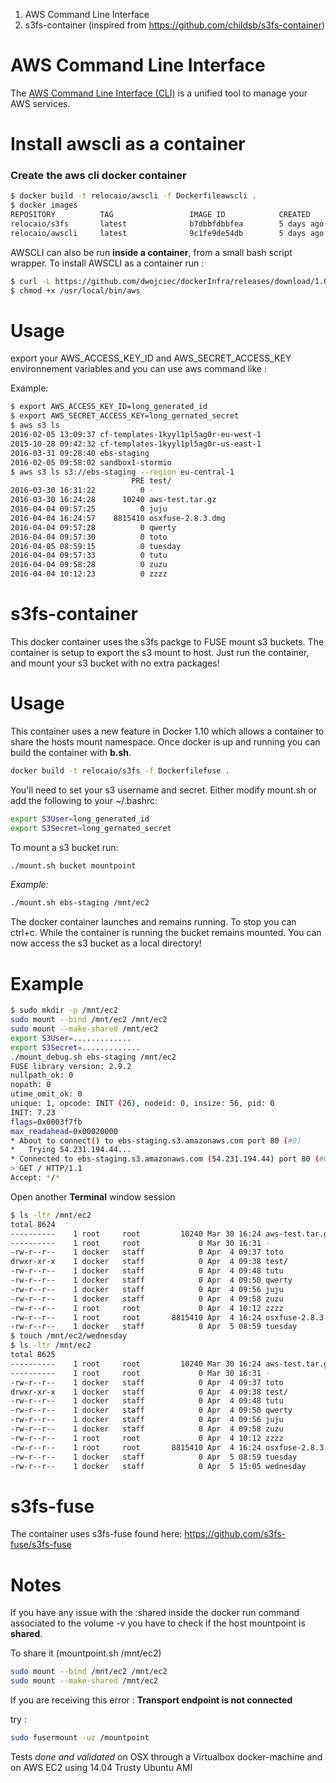 1. AWS Command Line Interface
2. s3fs-container (inspired from https://github.com/childsb/s3fs-container)


# AWS Command Line Interface 
The [AWS Command Line Interface (CLI)](http://docs.aws.amazon.com/cli/latest/reference/) is a unified tool to manage your AWS services.

# Install awscli as a container


### Create the aws cli docker container

```bash 
$ docker build -t relocaio/awscli -f Dockerfileawscli .
$ docker images
REPOSITORY          TAG                 IMAGE ID            CREATED             SIZE
relocaio/s3fs       latest              b7dbbfdbbfea        5 days ago          495.8 MB
relocaio/awscli     latest              9c1fe9de54db        5 days ago          486.2 MB
```




AWSCLI can also be run __inside a container__, from a small bash script wrapper. To install AWSCLI as a container run :


```bash
$ curl -L https://github.com/dwojciec/dockerInfra/releases/download/1.0/run.sh  > /usr/local/bin/aws
$ chmod +x /usr/local/bin/aws
```

# Usage 
export your AWS_ACCESS_KEY_ID and AWS_SECRET_ACCESS_KEY environnement variables 
and you can use aws command like :

Example:
```bash
$ export AWS_ACCESS_KEY_ID=long_generated_id
$ export AWS_SECRET_ACCESS_KEY=long_gernated_secret
$ aws s3 ls
2016-02-05 13:09:37 cf-templates-1kyyl1pl5ag0r-eu-west-1
2015-10-28 09:42:32 cf-templates-1kyyl1pl5ag0r-us-east-1
2016-03-31 09:28:40 ebs-staging
2016-02-05 09:58:02 sandbox1-stormio
$ aws s3 ls s3://ebs-staging --region eu-central-1
                           PRE test/
2016-03-30 16:31:22          0 -
2016-03-30 16:24:28      10240 aws-test.tar.gz
2016-04-04 09:57:25          0 juju
2016-04-04 16:24:57    8815410 osxfuse-2.8.3.dmg
2016-04-04 09:57:28          0 qwerty
2016-04-04 09:57:30          0 toto
2016-04-05 08:59:15          0 tuesday
2016-04-04 09:57:33          0 tutu
2016-04-04 09:58:28          0 zuzu
2016-04-04 10:12:23          0 zzzz
```
 
 
# s3fs-container
This docker container uses the s3fs packge to FUSE mount s3 buckets.  The container is setup to export the s3 mount to host.  Just run the container, and mount your s3 bucket with no extra packages!

# Usage
This container uses a new feature in Docker 1.10 which allows a container to share the hosts mount namespace.  Once docker is up and running you can build the container with __b.sh__.

```bash
docker build -t relocaio/s3fs -f Dockerfilefuse .
```


You'll need to set your s3 username and secret.  Either modify mount.sh or add the following to your ~/.bashrc:
```bash
export S3User=long_generated_id
export S3Secret=long_gernated_secret
```
To mount a s3 bucket run:
```bash
./mount.sh bucket mountpoint
```

_Example:_
```bash
./mount.sh ebs-staging /mnt/ec2
```
The docker container launches and remains running.  To stop you can ctrl+c.  While the container is running the bucket remains mounted.  You can now access the s3 bucket as a local directory!

# Example

```bash
$ sudo mkdir -p /mnt/ec2
sudo mount --bind /mnt/ec2 /mnt/ec2
sudo mount --make-shared /mnt/ec2
export S3User=.............
export S3Secret=.............
./mount_debug.sh ebs-staging /mnt/ec2
FUSE library version: 2.9.2
nullpath_ok: 0
nopath: 0
utime_omit_ok: 0
unique: 1, opcode: INIT (26), nodeid: 0, insize: 56, pid: 0
INIT: 7.23
flags=0x0003f7fb
max_readahead=0x00020000
* About to connect() to ebs-staging.s3.amazonaws.com port 80 (#0)
*   Trying 54.231.194.44...
* Connected to ebs-staging.s3.amazonaws.com (54.231.194.44) port 80 (#0)
> GET / HTTP/1.1
Accept: */*
```

Open another __Terminal__ window session 

```bash
$ ls -ltr /mnt/ec2
total 8624
----------    1 root     root         10240 Mar 30 16:24 aws-test.tar.gz
----------    1 root     root             0 Mar 30 16:31 -
-rw-r--r--    1 docker   staff            0 Apr  4 09:37 toto
drwxr-xr-x    1 docker   staff            0 Apr  4 09:38 test/
-rw-r--r--    1 docker   staff            0 Apr  4 09:48 tutu
-rw-r--r--    1 docker   staff            0 Apr  4 09:50 qwerty
-rw-r--r--    1 docker   staff            0 Apr  4 09:56 juju
-rw-r--r--    1 docker   staff            0 Apr  4 09:58 zuzu
-rw-r--r--    1 root     root             0 Apr  4 10:12 zzzz
-rw-r--r--    1 root     root       8815410 Apr  4 16:24 osxfuse-2.8.3.dmg
-rw-r--r--    1 docker   staff            0 Apr  5 08:59 tuesday
$ touch /mnt/ec2/wednesday
$ ls -ltr /mnt/ec2
total 8625
----------    1 root     root         10240 Mar 30 16:24 aws-test.tar.gz
----------    1 root     root             0 Mar 30 16:31 -
-rw-r--r--    1 docker   staff            0 Apr  4 09:37 toto
drwxr-xr-x    1 docker   staff            0 Apr  4 09:38 test/
-rw-r--r--    1 docker   staff            0 Apr  4 09:48 tutu
-rw-r--r--    1 docker   staff            0 Apr  4 09:50 qwerty
-rw-r--r--    1 docker   staff            0 Apr  4 09:56 juju
-rw-r--r--    1 docker   staff            0 Apr  4 09:58 zuzu
-rw-r--r--    1 root     root             0 Apr  4 10:12 zzzz
-rw-r--r--    1 root     root       8815410 Apr  4 16:24 osxfuse-2.8.3.dmg
-rw-r--r--    1 docker   staff            0 Apr  5 08:59 tuesday
-rw-r--r--    1 docker   staff            0 Apr  5 15:05 wednesday
```

# s3fs-fuse
The container uses s3fs-fuse found here: https://github.com/s3fs-fuse/s3fs-fuse

# Notes
If you have any issue with the :shared inside the docker run command associated to the volume -v you have to check if the host mountpoint is __shared__. 

To share it (mountpoint.sh /mnt/ec2)

```bash
sudo mount --bind /mnt/ec2 /mnt/ec2 
sudo mount --make-shared /mnt/ec2
```

If you are receiving this error :
__Transport endpoint is not connected__

try :

```bash
sudo fusermount -uz /mountpoint
``` 

Tests *done and validated* on OSX through a Virtualbox docker-machine and on AWS EC2 using 14.04 Trusty Ubuntu AMI
